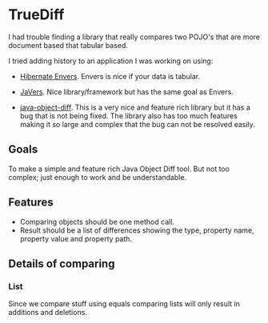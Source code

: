 # TrueDiff

I had trouble finding a library that really compares two POJO's that are more
document based that tabular based.

I tried adding history to an application I was working on using:

* [Hibernate Envers](http://hibernate.org/orm/envers/).
  Envers is nice if your data is tabular.

* [JaVers](https://javers.org/).
  Nice library/framework but has the same goal as Envers.

* [java-object-diff](https://github.com/SQiShER/java-object-diff).
  This is a very nice and feature rich library but it has a bug that is not being
fixed. The library also has too much features making it so large and complex that
the bug can not be resolved easily.

## Goals

To make a simple and feature rich Java Object Diff tool. But not too complex; just
enough to work and be understandable.

## Features

* Comparing objects should be one method call.
* Result should be a list of differences showing the type, property name, property value and property path.

## Details of comparing

### List

Since we compare stuff using equals comparing lists will only result in additions and deletions.
